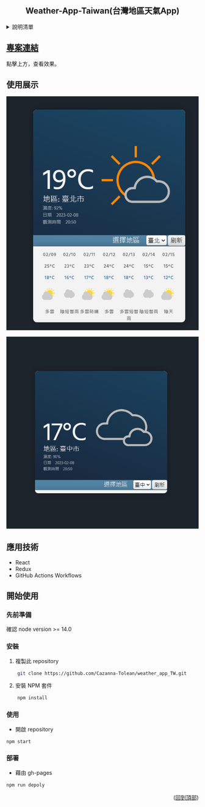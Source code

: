 <a id="readme-topside"></a>

<h2 align="center">Weather-App-Taiwan(台灣地區天氣App)</h2>

<details>
  <summary>說明清單</summary>
  <ol>
    <li><a href="#project-link">專案連結</a></li>
    <li><a href="#使用展示">使用展示</a></li>
    <li><a href="#應用技術">應用技術</a></li>
    <li>
      <a href="#開始使用">開始使用</a>
      <ul>
        <li><a href="#先前準備">先前準備</a></li>
        <li><a href="#安裝">安裝</a></li>
        <li><a href="#使用">使用</a></li>
        <li><a href="#部署">部署</a></li>
      </ul>
    </li>
  </ol>
</details>

## <a id="project-link" href="https://cazanna-tolean.github.io/weather_app_TW/">專案連結</a>

點擊上方，查看效果。

## 使用展示

![image info](./preview/preview.png)

![image info](./preview/mouse_move.gif)

## 應用技術

- React
- Redux
- GitHub Actions Workflows

## 開始使用

### 先前準備

確認 node version >= 14.0

### 安裝

1. 複製此 repository

```sh
    git clone https://github.com/Cazanna-Tolean/weather_app_TW.git
```

2. 安裝 NPM 套件

```sh
    npm install
```

### 使用

- 開啟 repository

```sh
npm start
```

### 部署

- 藉由 gh-pages

```sh
npm run depoly
```
<p align="right">(<a href="#readme-topside">回到頂部</a>)</p>